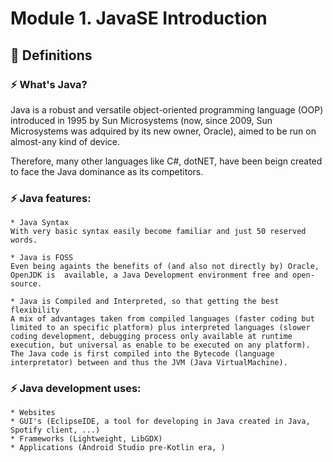 # Module 1. JavaSE Introduction
## 🔸 Definitions

### ⚡ What's Java?  
Java is a robust and versatile object-oriented programming language (OOP) introduced in 1995 by Sun Microsystems (now, since 2009, Sun Microsystems was adquired by its new owner, Oracle), aimed to be run on almost-any kind of device.  
  
Therefore, many other languages like C#, dotNET, have been beign created to face the Java dominance as its competitors.  



### ⚡ Java features:
	* Java Syntax
	With very basic syntax easily become familiar and just 50 reserved words.  
	  
	* Java is FOSS
	Even being againts the benefits of (and also not directly by) Oracle, OpenJDK is  available, a Java Development environment free and open-source.  
	
	* Java is Compiled and Interpreted, so that getting the best flexibility
	A mix of advantages taken from compiled languages (faster coding but limited to an specific platform) plus interpreted languages (slower coding development, debugging process only available at runtime execution, but universal as enable to be executed on any platform). The Java code is first compiled into the Bytecode (language interpretator) between and thus the JVM (Java VirtualMachine).  
	

###  ⚡ Java development uses:
	* Websites 
	* GUI's (EclipseIDE, a tool for developing in Java created in Java, Spotify client, ...)
	* Frameworks (Lightweight, LibGDX)
	* Applications (Android Studio pre-Kotlin era, )
